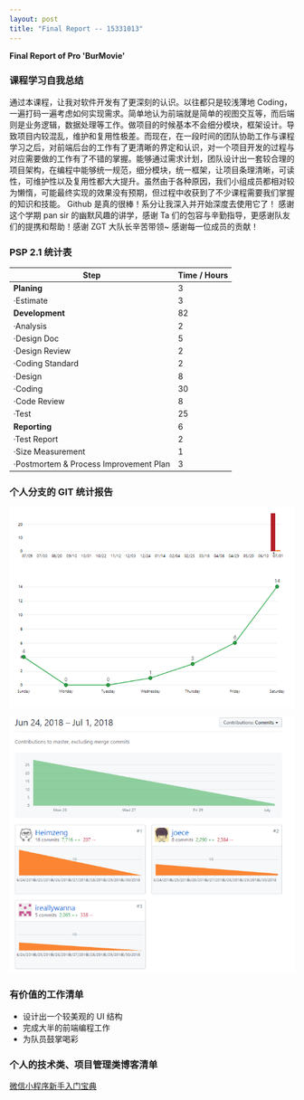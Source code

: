 ```yaml
---
layout: post
title: "Final Report -- 15331013"
---
```

<b>Final Report of Pro 'BurMovie'</b>

### 课程学习自我总结
通过本课程，让我对软件开发有了更深刻的认识。以往都只是较浅薄地 Coding，一遍打码一遍考虑如何实现需求。简单地认为前端就是简单的视图交互等，而后端则是业务逻辑，数据处理等工作。做项目的时候基本不会细分模块，框架设计。导致项目内较混乱，维护和复用性极差。而现在，在一段时间的团队协助工作与课程学习之后，对前端后台的工作有了更清晰的界定和认识，对一个项目开发的过程与对应需要做的工作有了不错的掌握。能够通过需求计划，团队设计出一套较合理的项目架构，在编程中能够统一规范，细分模块，统一框架，让项目条理清晰，可读性，可维护性以及复用性都大大提升。虽然由于各种原因，我们小组成员都相对较为懒惰，可能最终实现的效果没有预期，但过程中收获到了不少课程需要我们掌握的知识和技能。
Github 是真的很棒！系分让我深入并开始深度去使用它了！
感谢这个学期 pan sir 的幽默风趣的讲学，感谢 Ta 们的包容与辛勤指导，更感谢队友们的提携和帮助！感谢 ZGT 大队长辛苦带领~ 感谢每一位成员的贡献！

### PSP 2.1 统计表

| Step | Time / Hours |
|----------| ---- |
|**Planing**|  3  |
|  ·Estimate|  3  |
|**Development**|  82  |
|  ·Analysis|  2  |
|  ·Design Doc|  5  |
|  ·Design Review|  2  |
|  ·Coding Standard |  2  |
|  ·Design |  8  |
|  ·Coding |  30  |
|  ·Code Review|  8  |
|  ·Test |  25  |
|**Reporting**| 6 |
|  ·Test Report |  2  |
|  ·Size Measurement |  1  |
|  ·Postmortem & Process Improvement Plan |  3  |


### 个人分支的 GIT 统计报告
![git_contributor](https://github.com/joece/joece.github.io/blob/master/_includes/git_record/git_commit.jpg?raw=true)

![git_contributor](https://github.com/joece/joece.github.io/blob/master/_includes/git_record/git_contributor.jpg?raw=true)


### 有价值的工作清单
- 设计出一个较美观的 UI 结构
- 完成大半的前端编程工作
- 为队员鼓掌喝彩

### 个人的技术类、项目管理类博客清单
[微信小程序新手入门宝典](https://joece.github.io/2018/04/15/%E5%BE%AE%E4%BF%A1%E5%B0%8F%E7%A8%8B%E5%BA%8F%E6%96%B0%E6%89%8B%E5%85%A5%E9%97%A8%E5%AE%9D%E5%85%B8.html)

